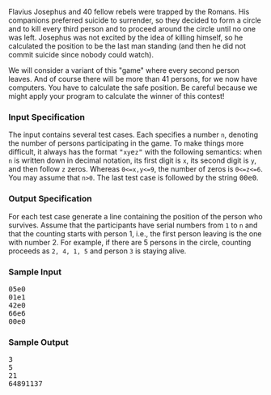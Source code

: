 <p>

Flavius Josephus and 40 fellow rebels were trapped by the Romans.
His companions preferred suicide to surrender, so they decided to form a circle and to kill every third person and to proceed around the circle until no one was left.
Josephus was not excited by the idea of killing himself, so he calculated the position to be the last man standing (and then he did not commit suicide since nobody could watch).

</p><p>

We will consider a variant of this "game" where every second person leaves.
And of course there will be more than 41 persons, for we now have computers.
You have to calculate the safe position.
Be careful because we might apply your program to calculate the winner of this contest!

</p><h3>Input Specification</h3><p>

The input contains several test cases.
Each specifies a number <code>n</code>, denoting the number of persons participating in the game.
To make things more difficult, it always has the format <tt>"</tt><code>xy</code><tt>e</tt><code>z</code><tt>"</tt> with the following semantics: when <code>n</code> is written down in decimal notation, its first digit is <code>x</code>, its second digit is <code>y</code>, and then follow <code>z</code> zeros.
Whereas <code>0&lt;=x,y&lt;=9</code>, the number of zeros is <code>0&lt;=z&lt;=6</code>.
You may assume that <code>n&gt;0</code>.
The last test case is followed by the string <tt>00e0</tt>.


</p><h3>Output Specification</h3><p>

For each test case generate a line containing the position of the person who survives.
Assume that the participants have serial numbers from <code>1</code> to <code>n</code> and that the counting starts with person 1, i.e., the first person leaving is the one with number 2.
For example, if there are 5 persons in the circle, counting proceeds as <code>2, 4, 1, 5</code> and person <code>3</code> is staying alive.

</p><h3>Sample Input</h3><p>

</p><pre>05e0
01e1
42e0
66e6
00e0
</pre>

<h3>Sample Output</h3><p>

</p><pre>3
5
21
64891137
</pre>